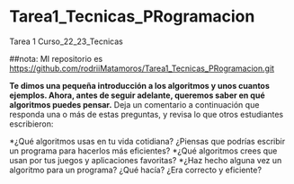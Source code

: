 # Tarea1_Tecnicas_PRogramacion
Tarea 1 Curso_22_23_Tecnicas

##nota: 
MI repositorio es https://github.com/rodriiMatamoros/Tarea1_Tecnicas_PRogramacion.git


__Te dimos una pequeña introducción a los algoritmos y unos cuantos ejemplos. Ahora, antes de seguir adelante, queremos saber en qué algoritmos puedes pensar.__  Deja un comentario a continuación que responda una o más de estas preguntas, y revisa lo que otros estudiantes escribieron:

*¿Qué algoritmos usas en tu vida cotidiana? ¿Piensas que podrías escribir un programa para hacerlos más eficientes?
*¿Qué algoritmos crees que usan por tus juegos y aplicaciones favoritas?
*¿Haz hecho alguna vez un algoritmo para un programa? ¿Qué hacía? ¿Era correcto y eficiente?
